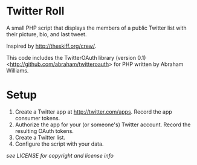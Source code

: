Twitter Roll
============


A small PHP script that displays the members of a public Twitter list with their
picture, bio, and last tweet.

Inspired by <http://theskiff.org/crew/>.

This code includes the TwitterOAuth library (version 0.1)
<<http://github.com/abraham/twitteroauth>> for PHP written by Abraham Williams.


Setup
=====

1. Create a Twitter app at <http://twitter.com/apps>. Record the app consumer
   tokens.
2. Authorize the app for your (or someone's) Twitter account. Record the
   resulting OAuth tokens.
3. Create a Twitter list.
4. Configure the script with your data.


_see LICENSE for copyright and license info_
